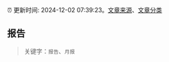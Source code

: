 :alarm_clock: 更新时间: 2024-12-02 07:39:23。[文章来源](/README.md)、[文章分类](/TAGS.md)

## 报告


> 关键字：`报告`、`月报`



